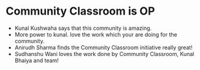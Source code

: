 # Community Classroom is OP

- Kunal Kushwaha says that this community is amazing.
- More power to kunal. love the work which your are doing for the community.
- Anirudh Sharma finds the Community Classroom initiative really great!
- Sudhanshu Wani loves the work done by Community Classroom, Kunal Bhaiya and team!
